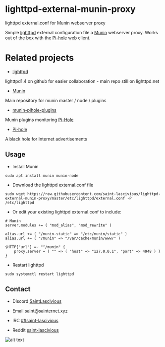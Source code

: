 # lighttpd-external-munin-proxy

lighttpd external.conf for Munin webserver proxy

Simple [lighttpd](https://www.lighttpd.net/) external configuration file a [Munin](https://munin-monitoring.org/) webserver proxy. Works out of the box with the [Pi-hole](https://pi-hole.net/) web client.

# Related projects
* [lighttpd](https://github.com/lighttpd/lighttpd1.4)

lighttpd1.4 on github for easier collaboration - main repo still on lighttpd.net

* [Munin](https://github.com/munin-monitoring/munin)

Main repository for munin master / node / plugins

* [munin-pihole-plugins](https://github.com/saint-lascivious/munin-pihole-plugins)

Munin plugins monitoring [Pi-Hole](https://pi-hole.net)

* [Pi-hole](https://github.com/pi-hole/pi-hole)

A black hole for Internet advertisements

## Usage
* Install Munin
```
sudo apt install munin munin-node
```

* Download the lighttpd external.conf file
```
sudo wget https://raw.githubusercontent.com/saint-lascivious/lighttpd-external-munin-proxy/master/etc/lighttpd/external.conf -P /etc/lighttpd
```

* Or edit your existing lighttpd external.conf to include:
```
# Munin
server.modules += ( "mod_alias", "mod_rewrite" )

alias.url += ( "/munin-static" => "/etc/munin/static" )
alias.url += ( "/munin" => "/var/cache/munin/www/" )

$HTTP["url"] =~ "^/munin" {
    proxy.server = ( "" => ( "host" => "127.0.0.1", "port" => 4948 ) )
}

```

* Restart lighttpd
```
sudo systemctl restart lighttpd
```

## Contact
* Discord
[SaintLascivious](https://discord.gg/NC7taVyn)

* Email
saint@sainternet.xyz

* IRC
[##saint-lascivious](https://webchat.freenode.net/##saint-lascivious)

* Reddit
[saint-lascivious](https://www.reddit.com/user/saint-lascivious)

![alt text][logo]

[logo]:https://vignette.wikia.nocookie.net/pokemon/images/7/76/265Wurmple.png "Using the spikes on its rear end, Wurmple peels the bark off trees and feeds on the sap that oozes out. This Pokémon's feet are tipped with suction pads that allow it to cling to glass without slipping."
